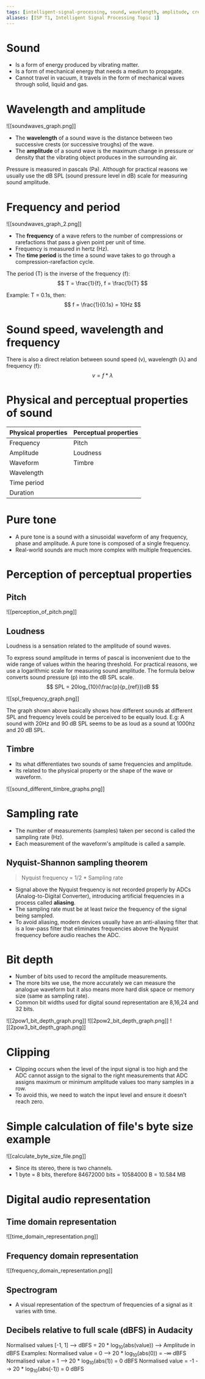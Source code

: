```yaml
---
tags: [intelligent-signal-processing, sound, wavelength, amplitude, crest, trough, frequency, period, period-frequency-formula, speed-wavelength-frequency-formula, sound-physical-property, time-period, duration, sound-perceptual-property, pitch, loudness, timbre, pure-tone, sampling-rate, nyquist-shannon-sampling-theorem, bit-depth, clipping, digital-audio-representation, spectrogram]
aliases: [ISP T1, Intelligent Signal Processing Topic 1]
---
```


# Sound
- Is a form of energy produced by vibrating matter.
- Is a form of mechanical energy that needs a medium to propagate.
- Cannot travel in vacuum, it travels in the form of mechanical waves through solid, liquid and gas.

# Wavelength and amplitude

![[soundwaves_graph.png]]

- The <b>wavelength</b> of a sound wave is the distance between two successive crests (or successive troughs) of the wave.
- The <b>amplitude</b> of a sound wave is the maximum change in pressure or density that the vibrating object produces in the surrounding air.

Pressure is measured in pascals (Pa). Although for practical reasons we usually use the dB SPL (sound pressure level in dB) scale for measuring sound amplitude.

# Frequency and period

![[soundwaves_graph_2.png]]

- The <b>frequency</b> of a wave refers to the number of compressions or rarefactions that pass a given point per unit of time.
- Frequency is measured in hertz (Hz).
- The <b>time period</b> is the time a sound wave takes to go through a compression-rarefaction cycle.

The period (T) is the inverse of the frequency (f):
$$
 T = \frac{1}{f}, f = \frac{1}{T}
$$

Example: T = 0.1s, then: $$ f = \frac{1}{0.1s} = 10Hz $$

# Sound speed, wavelength and frequency

There is also a direct relation between sound speed (v), wavelength (λ) and frequency (f):
$$ v = f * \lambda $$
# Physical and perceptual properties of sound

| Physical properties | Perceptual properties |
| ------------------- | --------------------- |
| Frequency           | Pitch                 |
| Amplitude           | Loudness              |
| Waveform            | Timbre                |
| Wavelength          |                       |
| Time period         |                       |
| Duration            |                       |

# Pure tone

- A pure tone is a sound with a sinusoidal waveform of any frequency, phase and amplitude. A pure tone is composed of a single frequency.
- Real-world sounds are much more complex with multiple frequencies.

# Perception of perceptual properties

## Pitch

![[perception_of_pitch.png]]

## Loudness

Loudness is a sensation related to the amplitude of sound waves.

To express sound amplitude in terms of pascal is inconvenient due to the wide range of values within the hearing threshold. For practical reasons, we use a logarithmic scale for measuring sound amplitude. The formula below converts sound pressure (p) into the dB SPL scale.
$$ SPL = 20log_{10}(\frac{p}{p_{ref}})dB $$

![[spl_frequency_graph.png]]

The graph shown above basically shows how different sounds at different SPL and frequency levels could be perceived to be equally loud. E.g: A sound with 20Hz and 90 dB SPL seems to be as loud as a sound at 1000hz and 20 dB SPL. 

## Timbre

- Its what differentiates two sounds of same frequencies and amplitude. 
- Its related to the physical property or the shape of the wave or waveform.

![[sound_different_timbre_graphs.png]]

# Sampling rate

- The number of measurements (samples) taken per second is called the sampling rate (Hz). 
- Each measurement of the waveform's amplitude is called a sample.

## Nyquist-Shannon sampling theorem

> Nyquist frequency = 1/2 * Sampling rate

- Signal above the Nyquist frequency is not recorded properly by ADCs (Analog-to-Digital Converter), introducing artificial frequencies in a process called <b>aliasing</b>.
- The sampling rate must be at least *twice* the frequency of the signal being sampled.
- To avoid aliasing, modern devices usually have an anti-aliasing filter that is a low-pass filter that eliminates frequencies above the Nyquist frequency before audio reaches the ADC.

# Bit depth

- Number of bits used to record the amplitude measurements.
- The more bits we use, the more accurately we can measure the analogue waveform but it also means more hard disk space or memory size (same as sampling rate).
- Common bit widths used for digital sound representation are 8,16,24 and 32 bits.

![[2pow1_bit_depth_graph.png]] ![[2pow2_bit_depth_graph.png]]
![[2pow3_bit_depth_graph.png]]

# Clipping

- Clipping occurs when the level of the input signal is too high and the ADC cannot assign to the signal to the right measurements that ADC assigns maximum or minimum amplitude values too many samples in a row.
- To avoid this, we need to watch the input level and ensure it doesn't reach zero.

# Simple calculation of file's byte size example

![[calculate_byte_size_file.png]]

- Since its stereo, there is two channels.
- 1 byte = 8 bits, therefore 84672000 bits = 10584000 B = 10.584 MB

# Digital audio representation

## Time domain representation 

![[time_domain_representation.png]]

## Frequency domain representation

![[frequency_domain_representation.png]]

## Spectrogram 
- A visual representation of the spectrum of frequencies of a signal as it varies with time.

## Decibels relative to full scale (dBFS) in Audacity

Normalised values [-1, 1] --> dBFS = 20 * log<sub>10</sub>(abs(value)) --> Amplitude in dBFS
Examples:
Normalised value = 0 --> 20 * log<sub>10</sub>(abs(0)) = -∞ dBFS
Normalised value = 1 --> 20 * log<sub>10</sub>(abs(1)) = 0 dBFS
Normalised value = -1 --> 20 * log<sub>10</sub>(abs(-1)) = 0 dBFS